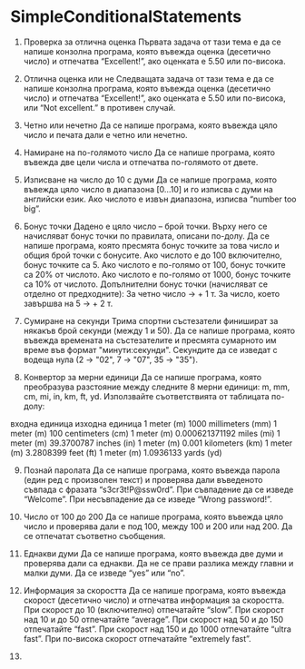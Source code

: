 # SimpleConditionalStatements

1. Проверка за отлична оценка
Първата задача от тази тема е да се напише конзолна програма, която въвежда оценка (десетично число) и отпечатва “Excellent!”, ако оценката е 5.50 или по-висока.

2. Отлична оценка или не
Следващата задача от тази тема е да се напише конзолна програма, която въвежда оценка (десетично число) и отпечатва “Excellent!”, ако оценката е 5.50 или по-висока, или “Not excellent.” в противен случай.

3. Четно или нечетно
Да се напише програма, която въвежда цяло число и печата дали е четно или нечетно.

4. Намиране на по-голямото число
Да се напише програма, която въвежда две цели числа и отпечатва по-голямото от двете.

5. Изписване на число до 10 с думи
Да се напише програма, която въвежда цяло число в диапазона [0…10] и го изписва с думи на английски език. Ако числото е извън диапазона, изписва “number too big”.

6. Бонус точки
Дадено е цяло число – брой точки. Върху него се начисляват бонус точки по правилата, описани по-долу. Да се напише програма, която пресмята бонус точките за това число и общия брой точки с бонусите.
Ако числото е до 100 включително, бонус точките са 5.
Ако числото е по-голямо от 100, бонус точките са 20% от числото.
Ако числото е по-голямо от 1000, бонус точките са 10% от числото.
Допълнителни бонус точки (начисляват се отделно от предходните):
  За четно число -> + 1 т.
  За число, което завършва на 5 -> + 2 т.
  
7. Сумиране на секунди
Трима спортни състезатели финишират за някакъв брой секунди (между 1 и 50). Да се напише програма, която въвежда времената на състезателите и пресмята сумарното им време във формат "минути:секунди". Секундите да се изведат с водеща нула (2 -> "02", 7 -> "07", 35 -> "35").

8. Конвертор за мерни единици
Да се напише програма, която преобразува разстояние между следните 8 мерни единици: m, mm, cm, mi, in, km, ft, yd. Използвайте съответствията от таблицата по-долу:

входна единица изходна единица
1 meter (m) 1000 millimeters (mm)
1 meter (m) 100 centimeters (cm)
1 meter (m) 0.000621371192 miles (mi)
1 meter (m) 39.3700787 inches (in)
1 meter (m) 0.001 kilometers (km)
1 meter (m) 3.2808399 feet (ft)
1 meter (m) 1.0936133 yards (yd)

9. Познай паролата
Да се напише програма, която въвежда парола (един ред с произволен текст) и проверява дали въведеното съвпада с фразата “s3cr3t!P@ssw0rd”. При съвпадение да се изведе “Welcome”. При несъвпадение да се изведе “Wrong password!”.

10. Число от 100 до 200
Да се напише програма, която въвежда цяло число и проверява дали е под 100, между 100 и 200 или над 200. Да се отпечатат съответно съобщения.

11. Еднакви думи
Да се напише програма, която въвежда две думи и проверява дали са еднакви. Да не се прави разлика между главни и малки думи. Да се изведе “yes” или “no”.

12. Информация за скоростта
Да се напише програма, която въвежда скорост (десетично число) и отпечатва информация за скоростта. При скорост до 10 (включително) отпечатайте “slow”. При скорост над 10 и до 50 отпечатайте “average”. При скорост над 50 и до 150 отпечатайте “fast”. При скорост над 150 и до 1000 отпечатайте “ultra fast”. При по-висока скорост отпечатайте “extremely fast”.

13. 
